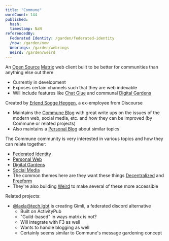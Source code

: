 ```yaml
---
title: "Commune"
wordCount: 144
published:
  hash: 
  timestamp: NaN
referencedBy:
  Federated Identity: /garden/federated-identity
  /now: /garden/now
  Webrings: /garden/webrings
  Weird: /garden/weird
---
```


An [Open Source](/garden/open-source) [Matrix](/garden/matrix) web client built to be better for communities than anything else out there
- Currently in development
- Exposes certain channels such that they are web indexable
- Will include features like [Chat Glue](/garden/chat-glue) and communal [Digital Gardens](/garden/digital-gardens)

Created by [Erlend Sogge Heggen](https://writing.exchange/@erlend), a ex-employee from Discourse
- Maintains the [Commune Blog](https://blog.commune.sh) with great write ups on the issues of the modern web, social media, etc. and how they can be improved (by Commune or related projects)
- Also maintains a [Personal Blog](https://blog.erlend.sh) about similar topics

The Commune community is very interested in various topics and how they can relate together:
- [Federated Identity](/garden/federated-identity)
- [Personal Web](/garden/the-small-web)
- [Digital Gardens](/garden/digital-gardens)
- [Social Media](/garden/social-media)
- The common themes here are they want these things [Decentralized](/garden/decentralized) and [Freeform](/garden/freeform)
- They're also building [Weird](/garden/weird) to make several of these more accessible

Related projects:
- [@laxla@tech.lgbt](https://tech.lgbt/@laxla) is creating Gimli, a federated discord alternative
	- Built on ActivityPub
	- "Guild-based" in ways matrix is not?
	- Will integrate with F3 as well
	- Wants to handle blogging as well
	- Certainly seems similar to Commune's message gardening concept